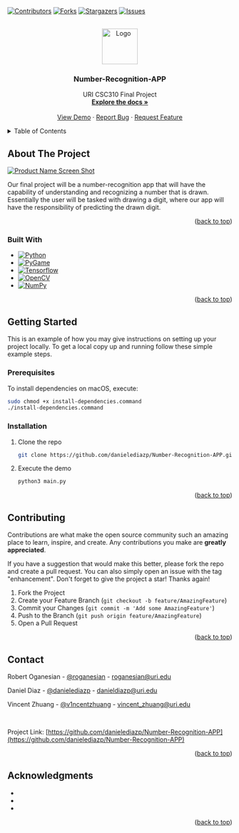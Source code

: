 <a name="readme-top"></a>

<!-- PROJECT SHIELDS -->
[![Contributors][contributors-shield]][contributors-url]
[![Forks][forks-shield]][forks-url]
[![Stargazers][stars-shield]][stars-url]
[![Issues][issues-shield]][issues-url]



<!-- PROJECT LOGO -->
<br />
<div align="center">
  <a href="https://github.com/danielediazp/Number-Recognition-APP">
    <img src="images/logo.png" alt="Logo" width="80" height="80">
  </a>

<h3 align="center">Number-Recognition-APP</h3>

  <p align="center">
    URI CSC310 Final Project
    <br />
    <a href="https://github.com/danielediazp/Number-Recognition-APP"><strong>Explore the docs »</strong></a>
    <br />
    <br />
    <a href="https://github.com/danielediazp/Number-Recognition-APP/blob/main/main.py">View Demo</a>
    ·
    <a href="https://github.com/danielediazp/Number-Recognition-APP/issues">Report Bug</a>
    ·
    <a href="https://github.com/danielediazp/Number-Recognition-APP/issues">Request Feature</a>
  </p>
</div>



<!-- TABLE OF CONTENTS -->
<details>
  <summary>Table of Contents</summary>
  <ol>
    <li>
      <a href="#about-the-project">About The Project</a>
      <ul>
        <li><a href="#built-with">Built With</a></li>
      </ul>
    </li>
    <li>
      <a href="#getting-started">Getting Started</a>
      <ul>
        <li><a href="#prerequisites">Prerequisites</a></li>
        <li><a href="#installation">Installation</a></li>
      </ul>
    </li>
    <li><a href="#contributing">Contributing</a></li>
    <li><a href="#contact">Contact</a></li>
    <li><a href="#acknowledgments">Acknowledgments</a></li>
  </ol>
</details>



<!-- ABOUT THE PROJECT -->
## About The Project

[![Product Name Screen Shot][product-screenshot]](https://example.com)

Our final project will be a number-recognition app that will have the capability of understanding and recognizing a number that is drawn. Essentially the user will be tasked with drawing a digit, where our app will have the responsibility of predicting the drawn digit.

<p align="right">(<a href="#readme-top">back to top</a>)</p>



### Built With

* [![Python][Python3]][python-url]
* [![PyGame][PyGame]][pygame-url]
* [![Tensorflow][TensorFlow]][tensorflow-url]
* [![OpenCV][OpenCV]][opencv-url]
* [![NumPy][NumPy]][numpy-url]

<p align="right">(<a href="#readme-top">back to top</a>)</p>



<!-- GETTING STARTED -->
## Getting Started

This is an example of how you may give instructions on setting up your project locally.
To get a local copy up and running follow these simple example steps.

### Prerequisites

To install dependencies on macOS, execute:

  ```sh
  sudo chmod +x install-dependencies.command
  ./install-dependencies.command
  ```

### Installation

1. Clone the repo
   ```sh
   git clone https://github.com/danielediazp/Number-Recognition-APP.git
   ```
2. Execute the demo
   ```sh
   python3 main.py
   ```

<p align="right">(<a href="#readme-top">back to top</a>)</p>



<!-- CONTRIBUTING -->
## Contributing

Contributions are what make the open source community such an amazing place to learn, inspire, and create. Any contributions you make are **greatly appreciated**.

If you have a suggestion that would make this better, please fork the repo and create a pull request. You can also simply open an issue with the tag "enhancement".
Don't forget to give the project a star! Thanks again!

1. Fork the Project
2. Create your Feature Branch (`git checkout -b feature/AmazingFeature`)
3. Commit your Changes (`git commit -m 'Add some AmazingFeature'`)
4. Push to the Branch (`git push origin feature/AmazingFeature`)
5. Open a Pull Request

<p align="right">(<a href="#readme-top">back to top</a>)</p>



<!-- CONTACT -->
## Contact

Robert Oganesian - [@roganesian](https://github.com/roganesian) - roganesian@uri.edu

Daniel Diaz - [@danielediazp](https://github.com/danielediazp) - danieldiazp@uri.edu

Vincent Zhuang - [@v1ncentzhuang](https://github.com/v1ncentzhuang) - vincent_zhuang@uri.edu

</br>

Project Link: [https://github.com/danielediazp/Number-Recognition-APP](https://github.com/danielediazp/Number-Recognition-APP)

<p align="right">(<a href="#readme-top">back to top</a>)</p>



<!-- ACKNOWLEDGMENTS -->
## Acknowledgments

* []()
* []()
* []()

<p align="right">(<a href="#readme-top">back to top</a>)</p>



<!-- MARKDOWN LINKS & IMAGES -->
<!-- https://www.markdownguide.org/basic-syntax/#reference-style-links -->
[contributors-shield]: https://img.shields.io/github/contributors/danielediazp/Number-Recognition-APP.svg?style=for-the-badge
[contributors-url]: https://github.com/danielediazp/Number-Recognition-APP/graphs/contributors
[forks-shield]: https://img.shields.io/github/forks/danielediazp/Number-Recognition-APP.svg?style=for-the-badge
[forks-url]: https://github.com/danielediazp/Number-Recognition-APP/network/members
[stars-shield]: https://img.shields.io/github/stars/danielediazp/Number-Recognition-APP.svg?style=for-the-badge
[stars-url]: https://github.com/danielediazp/Number-Recognition-APP/stargazers
[issues-shield]: https://img.shields.io/github/issues/danielediazp/Number-Recognition-APP.svg?style=for-the-badge
[issues-url]: https://github.com/danielediazp/Number-Recognition-APP/issues
[product-screenshot]: images/screenshot.png
[Python3]: https://img.shields.io/badge/python3-000000?style=for-the-badge&logo=python&logoColor=#3776AB
[python-url]: https://www.python.org/
[PyGame]: https://img.shields.io/badge/PyGame-0769AD?style=for-the-badge
[pygame-url]: https://www.pygame.org/
[TensorFlow]: https://img.shields.io/badge/TensorFlow-35495E?style=for-the-badge&logo=tensorflow&logoColor=#FF6F00
[tensorflow-url]: https://www.tensorflow.org/
[OpenCV]:https://img.shields.io/badge/OpenCV-20232A?style=for-the-badge&logo=opencv&logoColor=5C3EE8
[opencv-url]: https://opencv.org/
[NumPy]: https://img.shields.io/badge/NumPy-deded9?style=for-the-badge&logo=numpy&logoColor=013243
[numpy-url]: https://numpy.org/